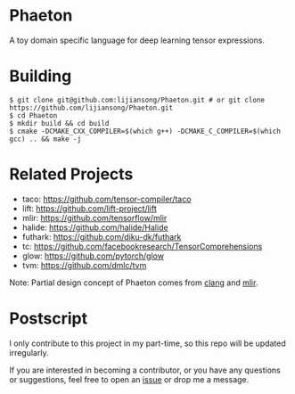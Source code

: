 # Phaeton

A toy domain specific language for deep learning tensor expressions.

# Building

```
$ git clone git@github.com:lijiansong/Phaeton.git # or git clone https://github.com/lijiansong/Phaeton.git
$ cd Phaeton
$ mkdir build && cd build
$ cmake -DCMAKE_CXX_COMPILER=$(which g++) -DCMAKE_C_COMPILER=$(which gcc) .. && make -j
```

# Related Projects

- taco: <https://github.com/tensor-compiler/taco>
- lift: <https://github.com/lift-project/lift>
- mlir: <https://github.com/tensorflow/mlir>
- halide: <https://github.com/halide/Halide>
- futhark: <https://github.com/diku-dk/futhark>
- tc: <https://github.com/facebookresearch/TensorComprehensions>
- glow: <https://github.com/pytorch/glow>
- tvm: <https://github.com/dmlc/tvm>

Note: Partial design concept of Phaeton comes from [clang](https://github.com/llvm-mirror/clang) and [mlir](https://github.com/tensorflow/mlir).

# Postscript

I only contribute to this project in my part-time, so this repo will be updated irregularly.

If you are interested in becoming a contributor, or you have any questions or suggestions, feel free to open an [issue](https://github.com/lijiansong/Phaeton/issues) or drop me a message.
